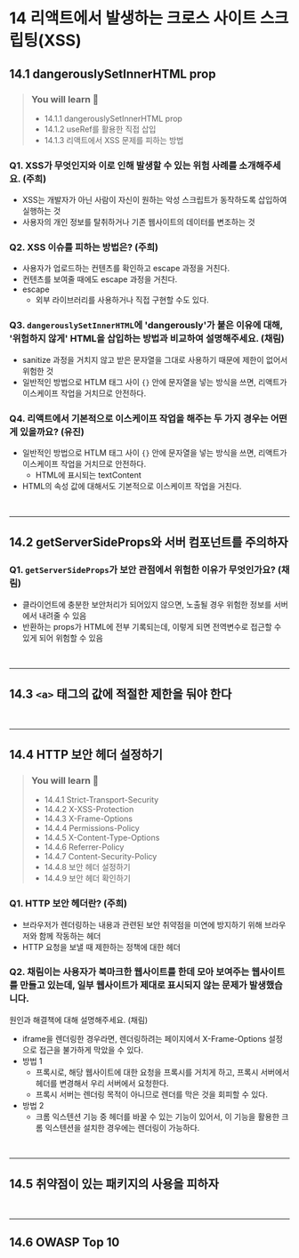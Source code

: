 # 14 리액트에서 발생하는 크로스 사이트 스크립팅(XSS)

## 14.1 dangerouslySetInnerHTML prop
> ### You will learn 📝
>
>- 14.1.1 dangerouslySetInnerHTML prop
>- 14.1.2 useRef를 활용한 직접 삽입
>- 14.1.3 리액트에서 XSS 문제를 피하는 방법

### Q1. XSS가 무엇인지와 이로 인해 발생할 수 있는 위험 사례를 소개해주세요. (주희)
- XSS는 개발자가 아닌 사람이 자신이 원하는 악성 스크립트가 동작하도록 삽입하여 실행하는 것
- 사용자의 개인 정보를 탈취하거나 기존 웹사이트의 데이터를 변조하는 것

### Q2. XSS 이슈를 피하는 방법은? (주희)
- 사용자가 업로드하는 컨텐츠를 확인하고 escape 과정을 거친다.
- 컨텐츠를 보여줄 때에도 escape 과정을 거친다.
- escape
  - 외부 라이브러리를 사용하거나 직접 구현할 수도 있다.

### Q3. `dangerouslySetInnerHTML`에 'dangerously'가 붙은 이유에 대해, '위험하지 않게' HTML을 삽입하는 방법과 비교하여 설명해주세요. (채림)
- sanitize 과정을 거치지 않고 받은 문자열을 그대로 사용하기 때문에 제한이 없어서 위험한 것
- 일반적인 방법으로 HTLM 태그 사이 `{}` 안에 문자열을 넣는 방식을 쓰면, 리액트가 이스케이프 작업을 거치므로 안전하다.

### Q4. 리액트에서 기본적으로 이스케이프 작업을 해주는 두 가지 경우는 어떤 게 있을까요? (유진)
- 일반적인 방법으로 HTLM 태그 사이 `{}` 안에 문자열을 넣는 방식을 쓰면, 리액트가 이스케이프 작업을 거치므로 안전하다.
  - HTML에 표시되는 textContent
- HTML의 속성 값에 대해서도 기본적으로 이스케이프 작업을 거친다.

<br/>

---

## 14.2 getServerSideProps와 서버 컴포넌트를 주의하자
### Q1. `getServerSideProps`가 보안 관점에서 위험한 이유가 무엇인가요? (채림)
- 클라이언트에 충분한 보안처리가 되어있지 않으면, 노출될 경우 위험한 정보를 서버에서 내려줄 수 있음
- 반환하는 props가 HTML에 전부 기록되는데, 이렇게 되면 전역변수로 접근할 수 있게 되어 위험할 수 있음

<br/>

---

## 14.3 `<a>` 태그의 값에 적절한 제한을 둬야 한다

<br/>

---

## 14.4 HTTP 보안 헤더 설정하기
> ### You will learn 📝
>
>- 14.4.1 Strict-Transport-Security
>- 14.4.2 X-XSS-Protection
>- 14.4.3 X-Frame-Options
>- 14.4.4 Permissions-Policy
>- 14.4.5 X-Content-Type-Options
>- 14.4.6 Referrer-Policy
>- 14.4.7 Content-Security-Policy
>- 14.4.8 보안 헤더 설정하기
>- 14.4.9 보안 헤더 확인하기

### Q1. HTTP 보안 헤더란? (주희)
- 브라우저가 렌더링하는 내용과 관련된 보안 취약점을 미연에 방지하기 위해 브라우저와 함께 작동하는 헤더
- HTTP 요청을 보낼 때 제한하는 정책에 대한 헤더

### Q2. 채림이는 사용자가 북마크한 웹사이트를 한데 모아 보여주는 웹사이트를 만들고 있는데, 일부 웹사이트가 제대로 표시되지 않는 문제가 발생했습니다. 
원인과 해결책에 대해 설명해주세요. (채림)
- iframe을 렌더링한 경우라면, 렌더링하려는 페이지에서 X-Frame-Options 설정으로 접근을 불가하게 막았을 수 있다.
- 방법 1
  - 프록시로, 해당 웹사이트에 대한 요청을 프록시를 거치게 하고, 프록시 서버에서 헤더를 변경해서 우리 서버에서 요청한다.
  - 프록시 서버는 렌더링 목적이 아니므로 렌더를 막은 것을 회피할 수 있다.
- 방법 2
  - 크롬 익스텐션 기능 중 헤더를 바꿀 수 있는 기능이 있어서, 이 기능을 활용한 크롬 익스텐션을 설치한 경우에는 렌더링이 가능하다.

<br/>

---

## 14.5 취약점이 있는 패키지의 사용을 피하자

<br/>

---

## 14.6 OWASP Top 10

